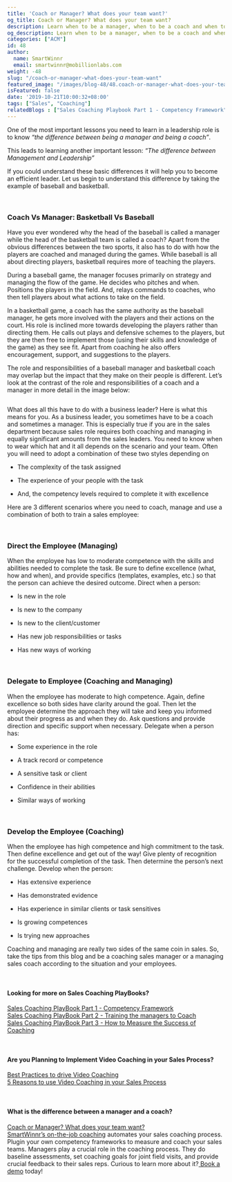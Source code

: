 ```yaml
---
title: 'Coach or Manager? What does your team want?'
og_title: Coach or Manager? What does your team want?
description: Learn when to be a manager, when to be a coach and when to be both for your team.
og_description: Learn when to be a manager, when to be a coach and when to be both for your team.
categories: ["ACM"]
id: 48
author:
  name: SmartWinnr
  email: smartwinnr@mobillionlabs.com
weight: -48
slug: "/coach-or-manager-what-does-your-team-want"
featured_image: "/images/blog-48/48.coach-or-manager-what-does-your-team-want.jpg"
isFeatured: false
date: '2019-10-21T10:00:32+08:00'
tags: ["Sales", "Coaching"]
relatedBlogs : ["Sales Coaching Playbook Part 1 - Competency Framework", "Sales Coaching PlayBook Part 2 - Training the Managers to Coach", "Sales Coaching Playbook Part 3- How to Measure Success of Coaching", "Top 10 CEOs who started as Sales Reps"]
---
```


One of the most important lessons you need to learn in a leadership role is to know _“the difference between being a manager and being a coach”_.

This leads to learning another important lesson: _“The difference between Management and Leadership”_

If you could understand these basic differences it will help you to become an efficient leader. Let us begin to understand this difference by taking the example of baseball and basketball.

<br>

### **Coach Vs Manager: Basketball Vs Baseball**

Have you ever wondered why the head of the baseball is called a manager while the head of the basketball team is called a coach? Apart from the obvious differences between the two sports, it also has to do with how the players are coached and managed during the games. While baseball is all about directing players, basketball requires more of teaching the players.

During a baseball game, the manager focuses primarily on strategy and managing the flow of the game. He decides who pitches and when. Positions the players in the field. And, relays commands to coaches, who then tell players about what actions to take on the field.

In a basketball game, a coach has the same authority as the baseball manager, he gets more involved with the players and their actions on the court. His role is inclined more towards developing the players rather than directing them. He calls out plays and defensive schemes to the players, but they are then free to implement those (using their skills and knowledge of the game) as they see fit. Apart from coaching he also offers encouragement, support, and suggestions to the players.

The role and responsibilities of a baseball manager and basketball coach may overlap but the impact that they make on their people is different. Let’s look at the contrast of the role and responsibilities of a coach and a manager in more detail in the image below:

<img alt="" src="/images/blog-48/manager vs coach.png" class="ml-padding-top0 ml-padding-bottom0">

What does all this have to do with a business leader? Here is what this means for you. As a business leader, you sometimes have to be a coach and sometimes a manager. This is especially true if you are in the sales department because sales role requires both coaching and managing in equally significant amounts from the sales leaders. You need to know when to wear which hat and it all depends on the scenario and your team. Often you will need to adopt a combination of these two styles depending on 

* The complexity of the task assigned 

* The experience of your people with the task 

* And, the competency levels required to complete it with excellence

Here are 3 different scenarios where you need to coach, manage and use a combination of both to train a sales employee:

<br>

### **Direct the Employee (Managing)**

When the employee has low to moderate competence with the skills and abilities needed to complete the task. Be sure to define excellence (what, how and when), and provide specifics (templates, examples, etc.) so that the person can achieve the desired outcome. Direct when a person:

* Is new in the role

* Is new to the company

* Is new to the client/customer

* Has new job responsibilities or tasks

* Has new ways of working

<br>

### **Delegate to Employee (Coaching and Managing)** 

When the employee has moderate to high competence. Again, define excellence so both sides have clarity around the goal. Then let the employee determine the approach they will take and keep you informed about their progress as and when they do. Ask questions and provide direction and specific support when necessary. Delegate when a person has:

* Some experience in the role

* A track record or competence

* A sensitive task or client

* Confidence in their abilities

* Similar ways of working

<br>

### **Develop the Employee (Coaching)**

When the employee has high competence and high commitment to the task. Then define excellence and get out of the way! Give plenty of recognition for the successful completion of the task. Then determine the person’s next challenge. Develop when the person:

* Has extensive experience

* Has demonstrated evidence 

* Has experience in similar clients or task sensitives

* Is growing competences

* Is trying new approaches

Coaching and managing are really two sides of the same coin in sales. So, take the tips from this blog and be a coaching sales manager or a managing sales coach according to the situation and your employees.

<br>

#### **Looking for more on Sales Coaching PlayBooks?**

<a href="https://smartwinnr.com/post/sales-coaching-playbook-part-1-competency-framework/" target="_blank">Sales Coaching PlayBook Part 1 - Competency Framework</a><br>
<a href="https://smartwinnr.com/post/sales-coaching-playbook-part-2-training-managers-to-coach/" target="_blank">Sales Coaching PlayBook Part 2 - Training the managers to Coach</a><br>
<a href="https://smartwinnr.com/post/sales-coaching-playbook-3-how-to-measure-the-success-of-coaching/" target="_blank">Sales Coaching PlayBook Part 3 - How to Measure the Success of Coaching</a>

<br>

#### **Are you Planning to Implement Video Coaching in your Sales Process?**

<a href="https://www.smartwinnr.com/post/best-practices-to-drive-video-coaching/" target="_blank">Best Practices to drive Video Coaching</a><br>
<a href="https://smartwinnr.com/post/reasons-to-use-video-coaching-in-your-sales-progress/" target="_blank">5 Reasons to use Video Coaching in your Sales Process</a>

<br>


#### **What is the difference between a manager and a coach?**

<a href="https://www.smartwinnr.com/post/coach-or-manager-what-does-your-team-want/" target="_blank">Coach or Manager? What does your team want?</a><br>
<a href="https://smartwinnr.com/product/sales-coaching/" target="_blank">SmartWinnr’s on-the-job coaching</a> automates your sales coaching process. Plugin your own competency frameworks to measure and coach your sales teams. Managers play a crucial role in the coaching process. They do baseline assessments, set coaching goals for joint field visits, and provide crucial feedback to their sales reps.
Curious to learn more about it?<a href="https://www.smartwinnr.com/request-demo/" target="_blank"> Book a demo</a> today!
